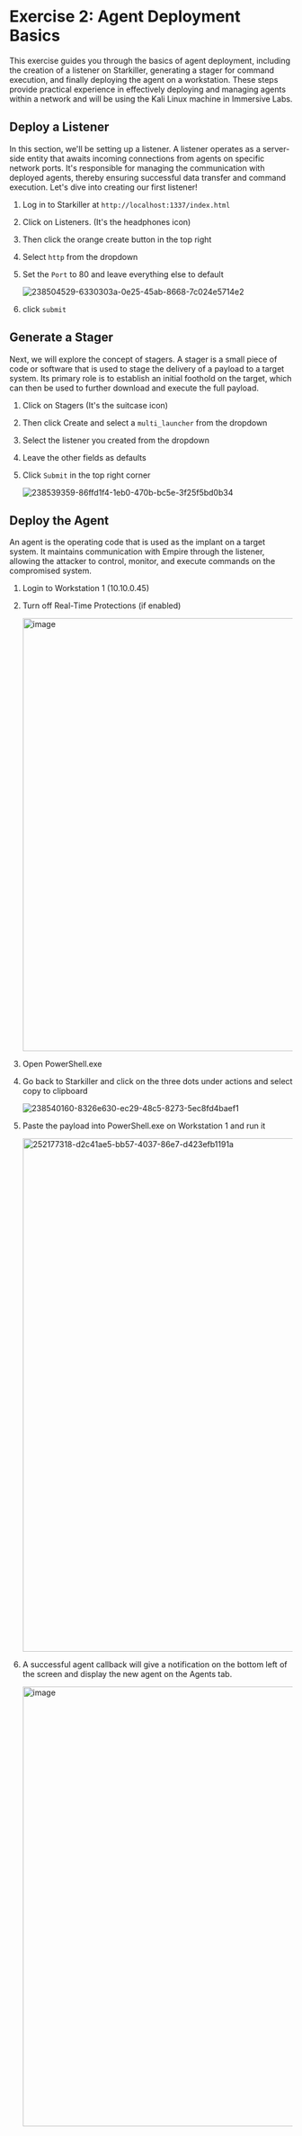 # Exercise 2: Agent Deployment Basics
This exercise guides you through the basics of agent deployment, including the creation of a listener on Starkiller, generating a stager for command execution, and finally deploying the agent on a workstation. These steps provide practical experience in effectively deploying and managing agents within a network and will be using the Kali Linux machine in Immersive Labs.


## Deploy a Listener
In this section, we'll be setting up a listener. A listener operates as a server-side entity that awaits incoming connections from agents on specific network ports. It's responsible for managing the communication with deployed agents, thereby ensuring successful data transfer and command execution. Let's dive into creating our first listener!

1. Log in to Starkiller at `http://localhost:1337/index.html` 
2. Click on Listeners. (It's the headphones icon)
3. Then click the orange create button in the top right 
4. Select `http` from the dropdown
5. Set the `Port` to 80 and leave everything else to default 

   ![238504529-6330303a-0e25-45ab-8668-7c024e5714e2](https://github.com/BC-SECURITY/Empire/assets/20302208/a5dfcbd8-11b5-4f6f-ab35-b4610770581b)

6. click `submit`

## Generate a Stager
Next, we will explore the concept of stagers. A stager is a small piece of code or software that is used to stage the delivery of a payload to a target system. Its primary role is to establish an initial foothold on the target, which can then be used to further download and execute the full payload.

1. Click on Stagers (It's the suitcase icon)  
2. Then click Create and select a `multi_launcher` from the dropdown
3. Select the listener you created from the dropdown 
4. Leave the other fields as defaults 
5. Click `Submit` in the top right corner 

   ![238539359-86ffd1f4-1eb0-470b-bc5e-3f25f5bd0b34](https://github.com/BC-SECURITY/Empire/assets/20302208/5fc291d5-76c6-451b-8a71-e877efa99313)

## Deploy the Agent
An agent is the operating code that is used as the implant on a target system. It maintains communication with Empire through the listener, allowing the attacker to control, monitor, and execute commands on the compromised system.

1. Login to Workstation 1 (10.10.0.45)
2. Turn off Real-Time Protections (if enabled)

   <img width="770" alt="image" src="https://user-images.githubusercontent.com/20302208/154829916-27c4aac3-1a3b-44d6-83a1-957d570e18a9.png">

3. Open PowerShell.exe
4. Go back to Starkiller and click on the three dots under actions and select copy to clipboard

    ![238540160-8326e630-ec29-48c5-8273-5ec8fd4baef1](https://github.com/BC-SECURITY/Empire/assets/20302208/93e24fcf-bdaa-4e5d-a902-b6e93f3ebeae)

5. Paste the payload into PowerShell.exe on Workstation 1 and run it 

   <img width="913" alt="252177318-d2c41ae5-bb57-4037-86e7-d423efb1191a" src="https://github.com/BC-SECURITY/Empire/assets/20302208/affa456f-a408-4e93-96f2-061d72cfe33b">

6. A successful agent callback will give a notification on the bottom left of the screen and display the new agent on the Agents tab.

    <img width="782" alt="image" src="https://github.com/BC-SECURITY/Empire/assets/20302208/9734c080-5ec3-4922-8fac-ebf53420cc4d">

